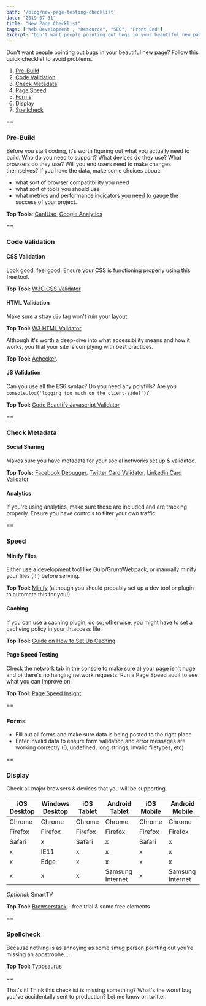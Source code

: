 ```yaml
---
path: '/blog/new-page-testing-checklist'
date: "2019-07-31"
title: "New Page Checklist"
tags: ['Web Development', "Resource", "SEO", "Front End"]
excerpt: "Don't want people pointing out bugs in your beautiful new page? Follow this quick checklist to avoid problems."
---
```


Don't want people pointing out bugs in your beautiful new page? Follow this quick checklist to avoid problems.

1. [Pre-Build](#prebuild)
2. [Code Validation](#code)
3. [Check Metadata](#metadata)
4. [Page Speed](#speed)
5. [Forms](#forms)
6. [Display](#display)
7. [Spellcheck](#spellcheck)

==

<a name="prebuild"></a>
### Pre-Build

Before you start coding, it's worth figuring out what you actually need to build. Who do you need to support? What devices do they use? What browsers do they use? Will you end users need to make changes themselves? If you have the data, make some choices about:
- what sort of browser compatitbility you need
- what sort of tools you should use
- what metrics and performance indicators you need to gauge the success of your project. 

<b>Top Tools</b>: [CanIUse](https://caniuse.com), [Google Analytics](https://google-analytics.com)

==
<a name="code"></a>
### Code Validation

#### CSS Validation

Look good, feel good. Ensure your CSS is functioning properly using this free tool.

<b>Top Tool:</b> [W3C CSS Validator](https://jigsaw.w3.org/css-validator/)

#### HTML Validation

Make sure a stray ```div``` tag won't ruin your layout.

<b>Top Tool:</b> [W3 HTML Validator](https://validator.w3.org/)

Although it's worth a deep-dive into what accessibility means and how it works, you that your site is complying with best practices.

<b>Top Tool:</b> [Achecker](https://achecker.ca/checker/index.php).

#### JS Validation

Can you use all the ES6 syntax?
Do you need any polyfills?
Are you ```console.log('logging too much on the client-side?')```?

<b>Top Tool:</b> [Code Beautify Javascript Validator](https://codebeautify.org/jsvalidate)

==
<a name="metadata"></a>
### Check Metadata

#### Social Sharing

Makes sure you have metadata for your social networks set up & validated.

<b>Top Tools:</b> [Facebook Debugger](https://developers.facebook.com/tools/debug/), [Twitter Card Validator](https://cards-dev.twitter.com/validator), [Linkedin Card Validator](https://www.linkedin.com/post-inspector/)

#### Analytics

If you're using analytics, make sure those are included and are tracking properly. Ensure you have controls to filter your own traffic.

==
<a name="speed"></a>
### Speed

#### Minify Files

Either use a development tool like Gulp/Grunt/Webpack, or manually minify your files (!!!) before serving.

<b>Top Tool:</b>  [Minify](https://varvy.com/pagespeed/leverage-browser-caching.html) (although you should probably set up a dev tool or plugin to automate this for you!)

#### Caching 

If you can use a caching plugin, do so; otherwise, you might have to set a cacheing policy in your .htaccess file.

<b>Top Tool:</b> [Guide on How to Set Up Caching](https://varvy.com/pagespeed/leverage-browser-caching.html)

#### Page Speed Testing

Check the network tab in the console to make sure a) your page isn't huge and b) there's no hanging network requests. Run a Page Speed audit to see what you can improve on. 

<b>Top Tool:</b> [Page Speed Insight](https://developers.google.com/speed/pagespeed/insights/)

==


<a name="forms"></a>
### Forms

- Fill out all forms and make sure data is being posted to the right place
- Enter invalid data to ensure form validation and error messages are working correctly (0, undefined, long strings, invalid filetypes, etc)

==

<a name="display"></a>
### Display

Check all major browsers &amp; devices that you will be supporting.

iOS Desktop | Windows Desktop | iOS Tablet | Android Tablet | iOS Mobile | Android Mobile
--- | --- | --- | --- | --- | --- |
Chrome | Chrome | Chrome | Chrome | Chrome | Chrome |
Firefox | Firefox | Firefox | Firefox | Firefox | Firefox
Safari | x | Safari | x | Safari | x |
x | IE11 | x | x | x | x
x | Edge | x | x | x | x
x | x | x | Samsung Internet | x | Samsung Internet



<i>Optional</i>: SmartTV

<b>Top Tool:</b> [Browserstack](https://www.browserstack.com/) - free trial & some free elements

==
<a name="spellcheck"></a>
### Spellcheck

Because nothing is as annoying as some smug person pointing out you're missing an apostrophe....

<b>Top Tool:</b> [Typosaurus](https://typosaur.us/) 

==

That's it! Think this checklist is missing something? What's the worst bug you've accidentally sent to production? Let me know on twitter.